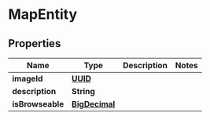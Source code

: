 
# MapEntity

## Properties
Name | Type | Description | Notes
------------ | ------------- | ------------- | -------------
**imageId** | [**UUID**](UUID.md) |  | 
**description** | **String** |  | 
**isBrowseable** | [**BigDecimal**](BigDecimal.md) |  | 



